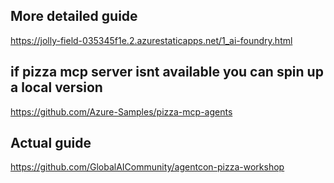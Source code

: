 ## More detailed guide
https://jolly-field-035345f1e.2.azurestaticapps.net/1_ai-foundry.html

## if pizza mcp server isnt available you can spin up a local version
https://github.com/Azure-Samples/pizza-mcp-agents

## Actual guide
https://github.com/GlobalAICommunity/agentcon-pizza-workshop
